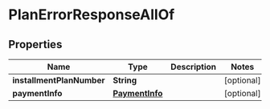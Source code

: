 

# PlanErrorResponseAllOf


## Properties

| Name | Type | Description | Notes |
|------------ | ------------- | ------------- | -------------|
|**installmentPlanNumber** | **String** |  |  [optional] |
|**paymentInfo** | [**PaymentInfo**](PaymentInfo.md) |  |  [optional] |




